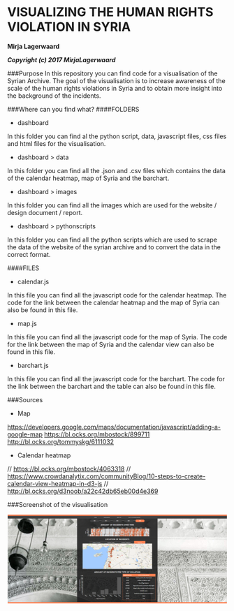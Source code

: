 # VISUALIZING THE HUMAN RIGHTS VIOLATION IN SYRIA

**Mirja Lagerwaard**

***Copyright (c) 2017 MirjaLagerwaard***

###Purpose
In this repository you can find code for a visualisation of the Syrian Archive. The goal of the visualisation is to increase awareness of the scale of the human rights violations in Syria and to obtain more insight into the background of the incidents.

###Where can you find what?
####FOLDERS

* dashboard

In this folder you can find al the python script, data, javascript files, css files and html files for the visualisation.

* dashboard > data

In this folder you can find all the .json and .csv files which contains the data of the calendar heatmap, map of Syria and the barchart.  

* dashboard > images

In this folder you can find all the images which are used for the website / design document / report.

* dashboard > pythonscripts

In this folder you can find all the python scripts which are used to scrape the data of the website of the syrian archive and to convert the data in the correct format.

####FILES

* calendar.js

In this file you can find all the javascript code for the calendar heatmap. The code for the link between the calendar heatmap and the map of Syria can also be found in this file.

* map.js

In this file you can find all the javascript code for the map of Syria. The code for the link between the map of Syria and the calendar view can also be found in this file.

* barchart.js

In this file you can find all the javascript code for the barchart. The code for the link between the barchart and the table can also be found in this file.

###Sources

* Map

https://developers.google.com/maps/documentation/javascript/adding-a-google-map
https://bl.ocks.org/mbostock/899711
http://bl.ocks.org/tommyskg/6111032

* Calendar heatmap

// https://bl.ocks.org/mbostock/4063318
// https://www.crowdanalytix.com/communityBlog/10-steps-to-create-calendar-view-heatmap-in-d3-js
// http://bl.ocks.org/d3noob/a22c42db65eb00d4e369

###Screenshot of the visualisation

![Schets](dashboard/images/printscreenvisualisation.png)

